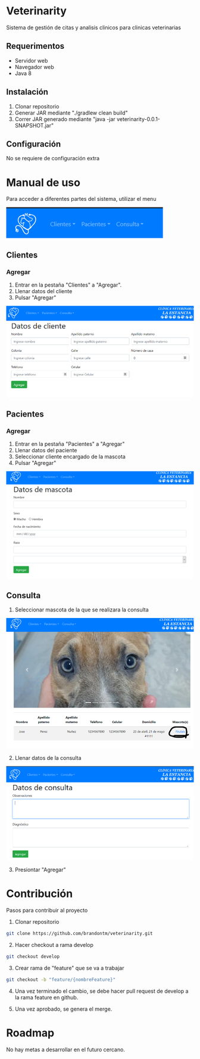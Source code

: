 # Veterinarity

Sistema de gestión de citas y analisis clinicos para clinicas veterinarias

## Requerimentos

- Servidor web
- Navegador web
- Java 8

## Instalación

1. Clonar repositorio
2. Generar JAR mediante "./gradlew clean build"
3. Correr JAR generado mediante "java -jar veterinarity-0.0.1-SNAPSHOT.jar"

## Configuración

No se requiere de configuración extra

# Manual de uso

Para acceder a diferentes partes del sistema, utilizar el menu

![menu image](docs/images/menu.png "Menu")

## Clientes

### Agregar

1. Entrar en la pestaña "Clientes" a "Agregar".
2. Llenar datos del cliente
3. Pulsar "Agregar"

![Agregar Cliente](docs/images/agregar_cliente.png)

## Pacientes

### Agregar

1. Entrar en la pestaña "Pacientes" a "Agregar"
2. Llenar datos del paciente
3. Seleccionar cliente encargado de la mascota
4. Pulsar "Agregar"

![Agregar Paciente](docs/images/agregar_paciente.png)

## Consulta

1. Seleccionar mascota de la que se realizara la consulta

![Seleccionar Mascota](docs/images/generar_consulta_1.png)

2. Llenar datos de la consulta

![Seleccionar Mascota](docs/images/generar_consulta_2.png)

3. Presiontar "Agregar"

# Contribución

Pasos para contribuir al proyecto

1. Clonar repositorio

```bash
git clone https://github.com/brandontm/veterinarity.git
```

2. Hacer checkout a rama develop

```bash
git checkout develop
```

3. Crear rama de "feature" que se va a trabajar

```bash
git checkout -b "feature/{nombreFeature}"
```

4. Una vez terminado el cambio, se debe hacer pull request de develop a la rama feature en github.

5. Una vez aprobado, se genera el merge.

# Roadmap

No hay metas a desarrollar en el futuro cercano.